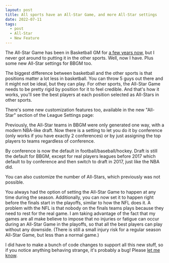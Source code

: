 ```yaml
---
layout: post
title: All sports have an All-Star Game, and more All-Star settings
date: 2022-07-11
tags:
  - post
  - All-Star
  - New Feature
---
```


The All-Star Game has been in Basketball GM for [a few years now](/blog/2019/09/all-star-game/), but I never got around to putting it in the other sports. Well, now I have. Plus some new All-Star settings for BBGM too.

The biggest difference between basketball and the other sports is that positions matter a lot less in basketball. You can throw 5 guys out there and it might not be ideal, but they can play. For other sports, the All-Star Game needs to be pretty rigid by position for it to feel credible. And that's how it works, you'll see the best players at each position selected as All-Stars in other sports.

There's some new customization features too, available in the new "All-Star" section of the League Settings page:

<!--more-->

Previously, the All-Star teams in BBGM were only generated one way, with a modern NBA-like draft. Now there is a setting to let you do it by conference (only works if you have exactly 2 conferences) or by just assigning the top players to teams regardless of conference.

By conference is now the default in football/baseball/hockey. Draft is still the default for BBGM, except for real players leagues before 2017 which default to by conference and then switch to draft in 2017, just like the NBA did.

You can also customize the number of All-Stars, which previously was not possible.

You always had the option of setting the All-Star Game to happen at any time during the season. Additionally, you can now set it to happen right before the finals start in the playoffs, similar to how the NFL does it. A problem with the NFL is that nobody on the finals teams plays because they need to rest for the real game. I am taking advantage of the fact that my games are all make believe to impose that no injuries or fatigue can occur during an All-Star Game in the playoffs, so that all the best players can play without any downside. (There is still a small injury risk for a regular season All-Star Game, but less than a normal game.)

I did have to make a bunch of code changes to support all this new stuff, so if you notice anything behaving strange, it's probably a bug! Please [let me know](/debugging/).
